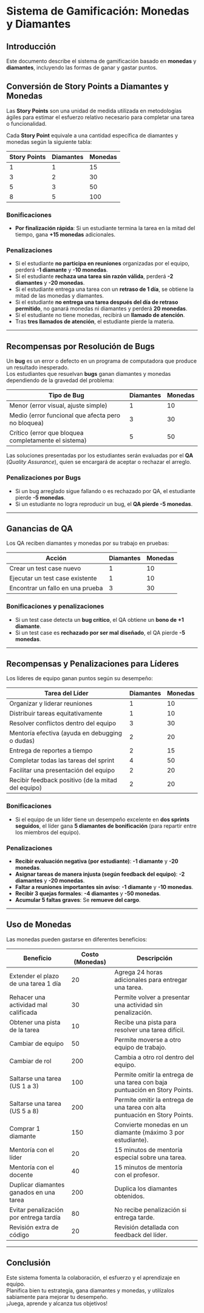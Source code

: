 # Sistema de Gamificación: Monedas y Diamantes

## Introducción
Este documento describe el sistema de gamificación basado en **monedas** y **diamantes**, incluyendo las formas de ganar y gastar puntos.

## Conversión de Story Points a Diamantes y Monedas
Las **Story Points** son una unidad de medida utilizada en metodologías ágiles para estimar el esfuerzo relativo necesario para completar una tarea o funcionalidad.  

Cada **Story Point** equivale a una cantidad específica de diamantes y monedas según la siguiente tabla:

| Story Points | Diamantes | Monedas |
|-------------|----------|---------|
| 1           | 1        | 15      |
| 3           | 2        | 30      |
| 5           | 3        | 50      |
| 8           | 5        | 100     |

### Bonificaciones
- **Por finalización rápida**: Si un estudiante termina la tarea en la mitad del tiempo, gana **+15 monedas** adicionales.

### Penalizaciones
- Si el estudiante **no participa en reuniones** organizadas por el equipo, perderá **-1 diamante** y **-10 monedas**.
- Si el estudiante **rechaza una tarea sin razón válida**, perderá **-2 diamantes** y **-20 monedas**.
- Si el estudiante entrega una tarea con un **retraso de 1 día**, se obtiene la mitad de las monedas y diamantes.
- Si el estudiante **no entrega una tarea después del día de retraso permitido**, no ganará monedas ni diamantes y perderá **20 monedas**.  
- Si el estudiante no tiene monedas, recibirá un **llamado de atención**.
- Tras **tres llamados de atención**, el estudiante pierde la materia.

---

## Recompensas por Resolución de Bugs
Un **bug** es un error o defecto en un programa de computadora que produce un resultado inesperado.  
Los estudiantes que resuelvan **bugs** ganan diamantes y monedas dependiendo de la gravedad del problema:

| Tipo de Bug | Diamantes | Monedas |
|------------|----------|---------|
| Menor (error visual, ajuste simple) | 1 | 10 |
| Medio (error funcional que afecta pero no bloquea) | 3 | 30 |
| Crítico (error que bloquea completamente el sistema) | 5 | 50 |

Las soluciones presentadas por los estudiantes serán evaluadas por el **QA** (*Quality Assurance*), quien se encargará de aceptar o rechazar el arreglo.

### Penalizaciones por Bugs
- Si un bug arreglado sigue fallando o es rechazado por QA, el estudiante pierde **-5 monedas**.
- Si un estudiante no logra reproducir un bug, el **QA pierde -5 monedas**.

---

## Ganancias de QA
Los QA reciben diamantes y monedas por su trabajo en pruebas:

| Acción | Diamantes | Monedas |
|--------|----------|---------|
| Crear un test case nuevo | 1 | 10 |
| Ejecutar un test case existente | 1 | 10 |
| Encontrar un fallo en una prueba | 3 | 30 |

### Bonificaciones y penalizaciones
- Si un test case detecta un **bug crítico**, el QA obtiene un **bono de +1 diamante**.
- Si un test case es **rechazado por ser mal diseñado**, el QA pierde **-5 monedas**.

---

## Recompensas y Penalizaciones para Líderes
Los líderes de equipo ganan puntos según su desempeño:

| Tarea del Líder | Diamantes | Monedas |
|----------------|----------|---------|
| Organizar y liderar reuniones | 1 | 10 |
| Distribuir tareas equitativamente | 1 | 10 |
| Resolver conflictos dentro del equipo | 3 | 30 |
| Mentoría efectiva (ayuda en debugging o dudas) | 2 | 20 |
| Entrega de reportes a tiempo | 2 | 15 |
| Completar todas las tareas del sprint | 4 | 50 |
| Facilitar una presentación del equipo | 2 | 20 |
| Recibir feedback positivo (de la mitad del equipo) | 2 | 20 |

### Bonificaciones
- Si el equipo de un líder tiene un desempeño excelente en **dos sprints seguidos**, el líder gana **5 diamantes de bonificación** (para repartir entre los miembros del equipo).

### Penalizaciones
- **Recibir evaluación negativa (por estudiante)**: **-1 diamante** y **-20 monedas**.
- **Asignar tareas de manera injusta (según feedback del equipo)**: **-2 diamantes** y **-20 monedas**.
- **Faltar a reuniones importantes sin aviso**: **-1 diamante** y **-10 monedas**.
- **Recibir 3 quejas formales**: **-4 diamantes** y **-50 monedas**.
- **Acumular 5 faltas graves**: Se **remueve del cargo**.

---

## Uso de Monedas
Las monedas pueden gastarse en diferentes beneficios:

| Beneficio | Costo (Monedas) | Descripción |
|-----------|----------------|-------------|
| Extender el plazo de una tarea 1 día | 20  | Agrega 24 horas adicionales para entregar una tarea. |
| Rehacer una actividad mal calificada | 30  | Permite volver a presentar una actividad sin penalización. |
| Obtener una pista de la tarea | 10  | Recibe una pista para resolver una tarea difícil. |
| Cambiar de equipo | 50  | Permite moverse a otro equipo de trabajo. |
| Cambiar de rol | 200  | Cambia a otro rol dentro del equipo. |
| Saltarse una tarea (US 1 a 3) | 100  | Permite omitir la entrega de una tarea con baja puntuación en Story Points. |
| Saltarse una tarea (US 5 a 8) | 200  | Permite omitir la entrega de una tarea con alta puntuación en Story Points. |
| Comprar 1 diamante | 150  | Convierte monedas en un diamante (máximo 3 por estudiante). |
| Mentoría con el líder | 20  | 15 minutos de mentoría especial sobre una tarea. |
| Mentoría con el docente | 40  | 15 minutos de mentoría con el profesor. |
| Duplicar diamantes ganados en una tarea | 200  | Duplica los diamantes obtenidos. |
| Evitar penalización por entrega tardía | 80  | No recibe penalización si entrega tarde. |
| Revisión extra de código | 20  | Revisión detallada con feedback del líder. |

---

## Conclusión
Este sistema fomenta la colaboración, el esfuerzo y el aprendizaje en equipo.  
Planifica bien tu estrategia, gana diamantes y monedas, y utilízalos sabiamente para mejorar tu desempeño.  
¡Juega, aprende y alcanza tus objetivos!
